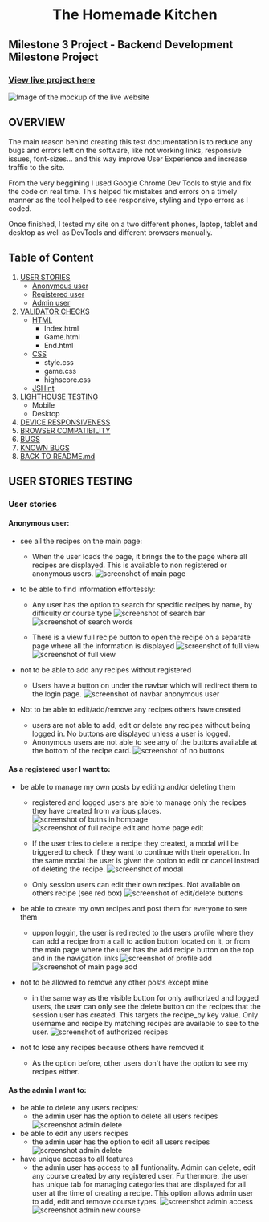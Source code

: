 # <center>**The Homemade Kitchen**

## Milestone 3 Project - Backend Development Milestone Project

### [View live project here](https://ms3-cookbook-project.herokuapp.com/)
![Image of the mockup of the live website](docs/testing/Mockup.png)

## OVERVIEW

The main reason behind creating this test documentation is to reduce any bugs and errors left on the software, like not working links, responsive issues, font-sizes... and this way improve User Experience and increase traffic to the site.

From the very beggining I used Google Chrome Dev Tools to style and fix the code on real time. This helped fix mistakes and errors on a timely manner as the tool helped to see responsive, styling and typo errors as I coded.

Once finished, I tested my site on a two different phones, laptop, tablet and desktop as well as DevTools and different browsers manually.

## Table of Content

1. [USER STORIES](#user-stories-testing)
    - [Anonymous user](#anonimus-user)
    - [Registered user](#registered-user)
    - [Admin user](#admin-user)
2. [VALIDATOR CHECKS](#validator)
   - [HTML](#html-validator)
     - Index.html
     - Game.html
     - End.html
   - [CSS](#css-validator)
     - style.css
     - game.css
     - highscore.css
   - [JSHint](#jshint-validator)
3. [LIGHTHOUSE TESTING](#lighthouse-testing)
   - Mobile
   - Desktop
4. [DEVICE RESPONSIVENESS](#device-responsiveness)
5. [BROWSER COMPATIBILITY](#browser-compatibility)
6. [BUGS](#bugs)
7. [KNOWN BUGS](#known-bugs)
8. [BACK TO README.md](README.md)

## USER STORIES TESTING

### **User stories**

#### Anonymous user:

- see all the recipes on the main page:
    - When the user loads the page, it brings the to the page where all recipes are displayed. This is available to non registered or anonymous users.
    ![screenshot of main page](docs/testing/user-stories/homepage.png)

- to be able to find information effortessly:
    - Any user has the option to search for specific recipes by name, by difficulty or course type
    ![screenshot of search bar](docs/testing/user-stories/search.png)
    ![screenshot of search words](docs/testing/user-stories/search-words.png)
    
    - There is a view full recipe button to open the recipe on a separate page where all the information is displayed
    ![screenshot of full view](docs/testing/user-stories/full-recipe-btn.png)
    ![screenshot of full view](docs/testing/user-stories/full-view.png)

- not to be able to add any recipes without registered
    - Users have a button on under the navbar which will redirect them to the login page.
    ![screenshot of navbar anonymous user](docs/testing/user-stories/anonymous-navbar.png)
    
- Not to be able to edit/add/remove any recipes others have created
    - users are not able to add, edit or delete any recipes without being logged in. No buttons are displayed unless a user is logged.  
    - Anonymous users are not able to see any of the buttons available at the bottom of the recipe card.
    ![screenshot of no buttons](docs/testing/user-stories/nobuttons.png)

#### As a registered user I want to:

- be able to manage my own posts by editing and/or deleting them
    - registered and logged users are able to manage only the recipes they have created from various places.
    ![screenshot of butns in hompage](docs/testing/user-stories/homepage-edit-delete.png)
    ![screenshot of full recipe edit and home page edit](docs/testing/user-stories/btns-full-view.png)

    - If the user tries to delete a recipe they created, a modal will be triggered to check if they want to continue with their operation. In the same modal the user is given the option to edit or cancel instead of deleting the recipe.
    ![screenshot of modal](docs/testing/user-stories/delete-modal.png)
    - Only session users can edit their own recipes. Not available on others recipe (see red box)
    ![screenshot of edit/delete buttons](docs/testing/user-stories/only-session-user.png)
- be able to create my own recipes and post them for everyone to see them
    - uppon loggin, the user is redirected to the users profile where they can add a recipe from a call to action button located on it, or from the main page where the user has the add recipe button on the top and in the navigation links
    ![screenshot of profile add](docs/testing/user-stories/profile-add.png)
    ![screenshot of main page add](docs/testing/user-stories/add-homepage.png)
- not to be allowed to remove any other posts except mine
    - in the same way as the visible button for only authorized and logged users, the user can only see the delete button on the recipes that the session user has created. This targets the recipe_by key value. Only username and recipe by matching recipes are available to see to the user. 
    ![screenshot of authorized recipes](docs/testing/user-stories/only-session-user.png)

- not to lose any recipes because others have removed it
    - As the option before, other users don't have the option to see my recipes either.

 #### As the admin I want to:

- be able to delete any users recipes:
    - the admin user has the option to delete all users recipes
    ![screenshot admin delete](docs/testing/user-stories/admin-access.png)
- be able to edit any users recipes
    - the admin user has the option to edit all users recipes
    ![screenshot admin delete](docs/testing/user-stories/admin-access.png)
- have unique access to all features 
    - the admin user has access to all funtionality. Admin can delete, edit any course created by any registered user. Furthermore, the user has unique tab for managing categories that are displayed for all user at the time of creating a recipe. This option allows admin user to add, edit and remove course types.
    ![screenshot admin access](docs/testing/user-stories/courses-admin.png)
    ![screenshot admin new course](docs/testing/user-stories/new-course-admin.png)
